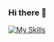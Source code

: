 ### Hi there 👋

<!--
**Emmility-king/Emmility-king** is a ✨ _special_ ✨ repository because its `README.md` (this file) appears on your GitHub profile.

Here are some ideas to get you started:

- 🔭 I’m currently working on Ambrose Ali University Website
- 🌱 I’m currently learning MongoDB
- 👯 I’m looking to collaborate on in mobile and android development
- 🤔 I’m looking for help with building a moodle
- 💬 Ask me about My work
- 📫 How to reach me: olafisoyeemanuel7@gmail.com
- 😄 Pronouns: He
- ⚡ Fun fact: ...
--> 
[![My Skills](https://skillicons.dev/icons?i=java,kotlin,nodejs,figma&theme=light)](https://skillicons.dev)
